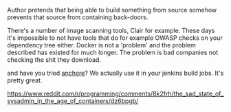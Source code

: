 Author pretends that being able to build something from source somehow prevents that source from containing back-doors.

There's a number of image scanning tools, Clair for example. These days it's impossible to not have tools that do for example OWASP checks on your dependency tree either. Docker is not a 'problem' and the problem described has existed for much longer. The problem is bad companies not checking the shit they download.

and have you tried [anchore](https://anchore.com/)? We actually use it in your jenkins build jobs. It's pretty great.

https://www.reddit.com/r/programming/comments/8k2frh/the_sad_state_of_sysadmin_in_the_age_of_containers/dz6bpgb/